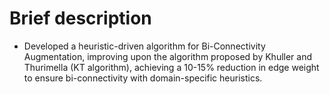 # Brief description
+ Developed a heuristic-driven algorithm for Bi-Connectivity Augmentation, improving upon the algorithm proposed by Khuller and Thurimella (KT algorithm), achieving a 10-15% reduction in edge weight to ensure bi-connectivity with domain-specific heuristics.
